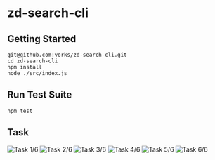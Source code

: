 # zd-search-cli

## Getting Started

```
git@github.com:vorks/zd-search-cli.git
cd zd-search-cli
npm install
node ./src/index.js
```

## Run Test Suite

```
npm test
```

## Task

![Task 1/6](https://i.imgur.com/0CA4Sf5.png)
![Task 2/6](https://i.imgur.com/4rVFVUw.png)
![Task 3/6](https://i.imgur.com/K3eCD1e.png)
![Task 4/6](https://i.imgur.com/Ysi5dUk.jpg)
![Task 5/6](https://i.imgur.com/DMtFGzi.png)
![Task 6/6](https://i.imgur.com/HZtPqd1.jpg)

